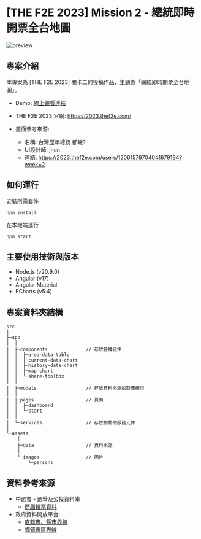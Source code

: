 # [THE F2E 2023] Mission 2 - 總統即時開票全台地圖

![preview](https://firebasestorage.googleapis.com/v0/b/ithome2023-82cec.appspot.com/o/github%2Fdocchi.png?alt=media&token=715e5037-10a3-4548-b74c-d7ac6f61cad2)

## 專案介紹

本專案為 [THE F2E 2023] 關卡二的投稿作品，主題為「總統即時開票全台地圖」。

* Demo: [線上觀看連結](https://tunafin.github.io/docchi--presidential-election-map/)

* THE F2E 2023 官網: <https://2023.thef2e.com/>

* 畫面參考來源:
  * 名稱: 台灣歷年總統 都幾?
  * UI設計師: jhen
  * 連結: https://2023.thef2e.com/users/12061579704041679194?week=2

## 如何運行

安裝所需套件
```
npm install
```

在本地端運行
```
npm start
```

## 主要使用技術與版本

* Node.js (v20.9.0)
* Angular (v17)
* Angular Material
* ECharts (v5.4)

## 專案資料夾結構

```
src
│
├─app
│  │
│  ├─components              // 存放各種組件
│  │  ├─area-data-table
│  │  ├─current-data-chart
│  │  ├─history-data-chart
│  │  ├─map-chart
│  │  └─share-toolbox
│  │          
│  ├─models                  // 存放資料來源的對應模型
│  │      
│  ├─pages                   // 頁面
│  │  ├─dashboard
│  │  └─start
│  │          
│  └─services                // 存放相關的服務元件
│          
└─assets
    │
    ├─data                   // 資料來源
    │      
    └─images                 // 圖片
        └─persons
```

## 資料參考來源

* 中選會 - 選舉及公投資料庫
  * [歷屆投票資料](https://db.cec.gov.tw/ElecTable/Election?type=President)
* 政府資料開放平台:
  * [直轄市、縣市界線](https://data.gov.tw/dataset/7442)
  * [鄉鎮市區界線](https://data.gov.tw/dataset/7441)
